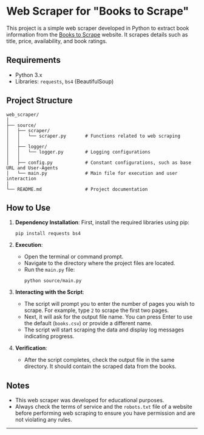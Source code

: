 
# Web Scraper for "Books to Scrape"

This project is a simple web scraper developed in Python to extract book information from the [Books to Scrape](http://books.toscrape.com/) website. It scrapes details such as title, price, availability, and book ratings.

## Requirements

- Python 3.x
- Libraries: `requests`, `bs4` (BeautifulSoup)

## Project Structure

```
web_scraper/
│
├── source/
│   ├── scraper/
│   │   └── scraper.py       # Functions related to web scraping
│   │
│   ├── logger/
│   │   └── logger.py        # Logging configurations
│   │
│   ├── config.py            # Constant configurations, such as base URL and User-Agents
│   └── main.py              # Main file for execution and user interaction
│
└── README.md                # Project documentation
```

## How to Use

1. **Dependency Installation**:
   First, install the required libraries using pip:
   ```
   pip install requests bs4
   ```

2. **Execution**:
   - Open the terminal or command prompt.
   - Navigate to the directory where the project files are located.
   - Run the `main.py` file:
     ```
     python source/main.py
     ```

3. **Interacting with the Script**:
   - The script will prompt you to enter the number of pages you wish to scrape. For example, type `2` to scrape the first two pages.
   - Next, it will ask for the output file name. You can press Enter to use the default (`books.csv`) or provide a different name.
   - The script will start scraping the data and display log messages indicating progress.

4. **Verification**:
   - After the script completes, check the output file in the same directory. It should contain the scraped data from the books.

## Notes

- This web scraper was developed for educational purposes.
- Always check the terms of service and the `robots.txt` file of a website before performing web scraping to ensure you have permission and are not violating any rules.

---